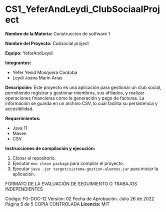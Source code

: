 # CS1_YeferAndLeydi_ClubSociaalProject
**Nombre de la Materia:** Construccion de sotfware 1

**Nombre del Proyecto:** Cubsocial project

**Equipo:** YeferAndLeydi

**Integrantes:**
* Yefer Yesid Mosquera Cordoba
* Leydi Joana Marin Arias
  
**Descripción:**
Este proyecto es una aplicación para gestionar un club social, permitiendo registrar y gestionar miembros, sus afiliados,
y realizar operaciones financieras como la generación y pago de facturas.
La información se guarda en un archivo CSV, lo cual facilita su persistencia y accesibilidad.

**Requerimientos:**
* Java 11
* Maven
* CSV
  
**Instrucciones de compilación y ejecución:**
1. Clonar el repositorio.
2. Ejecutar `mvn clean package` para compilar el proyecto.
3. Ejecutar `java -jar target/sistema-gestion-alumnos.jar` para iniciar la
aplicación.

FORMATO DE LA EVALUACIÓN DE
SEGUIMIENTO O TRABAJOS
INDEPENDIENTES

Código: FO-DOC-12
Versión: 02
Fecha de Aprobación:
Julio 26 de 2022
Página 5 de 5
COPIA CONTROLADA
**Licencia:** MIT
